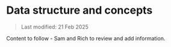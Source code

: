 
# Data structure and concepts

>Last modified: 21 Feb 2025

Content to follow - Sam and Rich to review and add information. 


